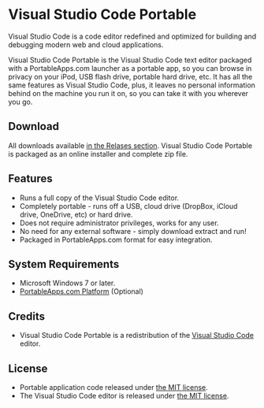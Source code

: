 # Visual Studio Code Portable

Visual Studio Code is a code editor redefined and optimized for building and
debugging modern web and cloud applications.

Visual Studio Code Portable is the Visual Studio Code text editor packaged with
a PortableApps.com launcher as a portable app, so you can browse in privacy on
your iPod, USB flash drive, portable hard drive, etc. It has all the same
features as Visual Studio Code, plus, it leaves no personal information behind
on the machine you run it on, so you can take it with you wherever you go.

## Download
All downloads available [in the Relases section][1]. Visual Studio Code Portable
is packaged as an online installer and complete zip file. 

 [1]: https://github.com/garethflowers/vscode-portable/releases/latest

## Features
* Runs a full copy of the Visual Studio Code editor.
* Completely portable - runs off a USB, cloud drive (DropBox, iCloud drive,
  OneDrive, etc) or hard drive.
* Does not require administrator privileges, works for any user.
* No need for any external software - simply download extract and run!
* Packaged in PortableApps.com format for easy integration.

## System Requirements
* Microsoft Windows 7 or later.
* [PortableApps.com Platform][2] (Optional)

 [2]: http://portableapps.com/download

## Credits
* Visual Studio Code Portable is a redistribution of the [Visual Studio Code][3]
  editor.

 [3]: https://code.visualstudio.com

## License

* Portable application code released under [the MIT license][4].
* The Visual Studio Code editor is released under [the MIT license][5].

 [4]: https://raw.githubusercontent.com/garethflowers/vscode-portable/master/LICENSE
 [5]: https://raw.githubusercontent.com/Microsoft/vscode/master/LICENSE.txt

